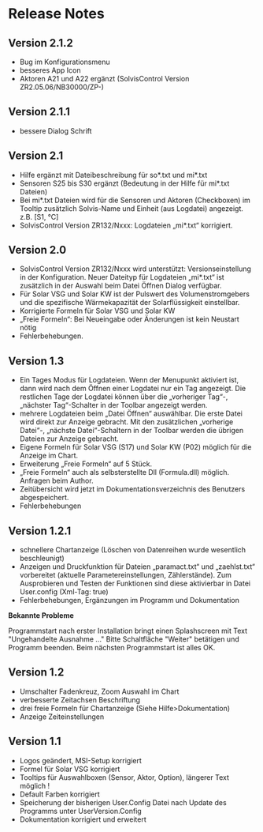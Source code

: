 # Release Notes

## Version 2.1.2
- Bug im Konfigurationsmenu
- besseres App Icon
- Aktoren A21 und A22 ergänzt (SolvisControl Version ZR2.05.06/NB30000/ZP-)

## Version 2.1.1
- bessere Dialog Schrift

## Version 2.1

- Hilfe ergänzt mit Dateibeschreibung für so*.txt und mi*.txt
- Sensoren S25 bis S30 ergänzt (Bedeutung in der Hilfe für mi*.txt Dateien)
- Bei mi*.txt Dateien wird für die Sensoren und Aktoren (Checkboxen) im Tooltip zusätzlich Solvis-Name und Einheit (aus Logdatei) angezeigt. z.B. [S1, °C]
- SolvisControl Version ZR132/Nxxx: Logdateien „mi*.txt“ korrigiert.

## Version 2.0
- SolvisControl Version ZR132/Nxxx wird unterstützt: Versionseinstellung in der Konfiguration. Neuer Dateityp für Logdateien „mi*.txt“ ist zusätzlich in der Auswahl beim Datei Öffnen Dialog verfügbar.
- Für Solar VSG und Solar KW ist der Pulswert des Volumenstromgebers und die spezifische Wärmekapazität der Solarflüssigkeit einstellbar.
- Korrigierte Formeln für Solar VSG und Solar KW
- „Freie Formeln“: Bei Neueingabe oder Änderungen ist kein Neustart nötig
- Fehlerbehebungen.

## Version 1.3
- Ein Tages Modus für Logdateien. Wenn der Menupunkt aktiviert ist, dann wird nach dem Öffnen einer Logdatei nur ein Tag angezeigt. Die restlichen Tage der Logdatei können über die „vorheriger Tag“-, „nächster Tag“-Schalter in der Toolbar angezeigt werden.
- mehrere Logdateien beim „Datei Öffnen“ auswählbar. Die erste Datei wird direkt zur Anzeige gebracht. Mit den zusätzlichen „vorherige Datei“-, „nächste Datei“-Schaltern in der Toolbar werden die übrigen Dateien zur Anzeige gebracht.
- Eigene Formeln für Solar VSG (S17) und Solar KW (P02) möglich für die Anzeige im Chart.
- Erweiterung „Freie Formeln“ auf 5 Stück.
- „Freie Formeln“ auch als selbsterstellte Dll (Formula.dll) möglich. Anfragen beim Author.
- Zeitübersicht wird jetzt im Dokumentationsverzeichnis des Benutzers abgespeichert.
- Fehlerbehebungen

## Version 1.2.1
- schnellere Chartanzeige (Löschen von Datenreihen wurde wesentlich beschleunigt)
- Anzeigen und Druckfunktion für Dateien „paramact.txt“ und „zaehlst.txt“ vorbereitet (aktuelle Parametereinstellungen, Zählerstände). Zum Ausprobieren und Testen der Funktionen sind diese aktivierbar in Datei User.config (Xml-Tag: <Prototype>true</Prototype>)
- Fehlerbehebungen, Ergänzungen im Programm und Dokumentation

**Bekannte Probleme**

Programmstart nach erster Installation bringt einen Splashscreen mit Text "Ungehandelte Ausnahme ..." Bitte Schaltfläche "Weiter" betätigen und Programm beenden. Beim nächsten Programmstart ist alles OK.

## Version 1.2
- Umschalter Fadenkreuz, Zoom Auswahl im Chart
- verbesserte Zeitachsen Beschriftung
- drei freie Formeln für Chartanzeige (Siehe Hilfe>Dokumentation)
- Anzeige Zeiteinstellungen

## Version 1.1
- Logos geändert, MSI-Setup korrigiert
- Formel für Solar VSG korrigiert
- Tooltips für Auswahlboxen (Sensor, Aktor, Option), längerer Text möglich !
- Default Farben korrigiert
- Speicherung der bisherigen User.Config Datei nach Update des Programms unter UserVersion.Config
- Dokumentation korrigiert und erweitert